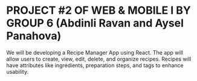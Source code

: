 # PROJECT #2 OF WEB & MOBILE I BY GROUP 6 (Abdinli Ravan and Aysel Panahova)
We will be developing a Recipe Manager App using React. The app will
allow users to create, view, edit, delete, and organize recipes. Recipes will have attributes
like ingredients, preparation steps, and tags to enhance usability.
